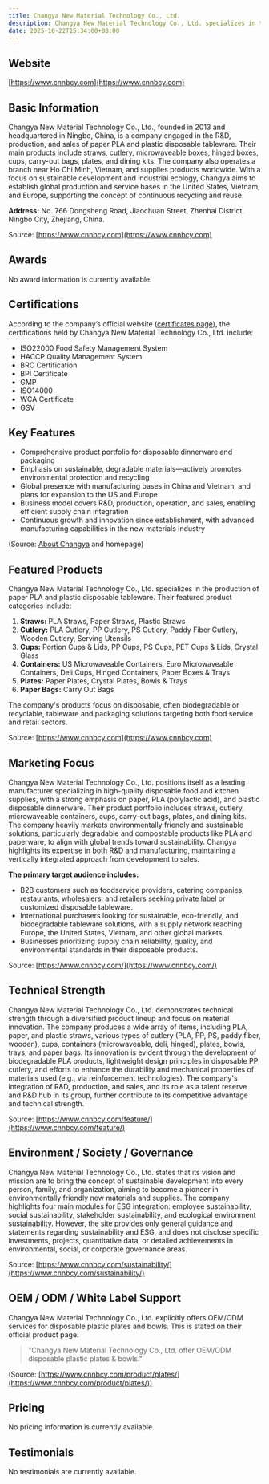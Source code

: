 ```yaml
---
title: Changya New Material Technology Co., Ltd.
description: Changya New Material Technology Co., Ltd. specializes in the research, development, production, and sales of PLA and plastic disposable dinnerware, offering a wide range of eco-friendly tableware products to the global market.
date: 2025-10-22T15:34:00+08:00
---
```


## Website

[https://www.cnnbcy.com](https://www.cnnbcy.com)

## Basic Information

Changya New Material Technology Co., Ltd., founded in 2013 and headquartered in Ningbo, China, is a company engaged in the R&D, production, and sales of paper PLA and plastic disposable tableware. Their main products include straws, cutlery, microwaveable boxes, hinged boxes, cups, carry-out bags, plates, and dining kits. The company also operates a branch near Ho Chi Minh, Vietnam, and supplies products worldwide. With a focus on sustainable development and industrial ecology, Changya aims to establish global production and service bases in the United States, Vietnam, and Europe, supporting the concept of continuous recycling and reuse.

**Address:** No. 766 Dongsheng Road, Jiaochuan Street, Zhenhai District, Ningbo City, Zhejiang, China.

Source: [https://www.cnnbcy.com](https://www.cnnbcy.com)

## Awards

No award information is currently available.

## Certifications

According to the company’s official website ([certificates page](https://www.cnnbcy.com/certificate/)), the certifications held by Changya New Material Technology Co., Ltd. include:

- ISO22000 Food Safety Management System
- HACCP Quality Management System
- BRC Certification
- BPI Certificate
- GMP
- ISO14000
- WCA Certificate
- GSV

## Key Features

- Comprehensive product portfolio for disposable dinnerware and packaging
- Emphasis on sustainable, degradable materials—actively promotes environmental protection and recycling
- Global presence with manufacturing bases in China and Vietnam, and plans for expansion to the US and Europe
- Business model covers R&D, production, operation, and sales, enabling efficient supply chain integration
- Continuous growth and innovation since establishment, with advanced manufacturing capabilities in the new materials industry

(Source: [About Changya](https://www.cnnbcy.com/about/) and homepage)

## Featured Products

Changya New Material Technology Co., Ltd. specializes in the production of paper PLA and plastic disposable tableware. Their featured product categories include:

1. **Straws:** PLA Straws, Paper Straws, Plastic Straws
2. **Cutlery:** PLA Cutlery, PP Cutlery, PS Cutlery, Paddy Fiber Cutlery, Wooden Cutlery, Serving Utensils
3. **Cups:** Portion Cups & Lids, PP Cups, PS Cups, PET Cups & Lids, Crystal Glass
4. **Containers:** US Microwaveable Containers, Euro Microwaveable Containers, Deli Cups, Hinged Containers, Paper Boxes & Trays
5. **Plates:** Paper Plates, Crystal Plates, Bowls & Trays
6. **Paper Bags:** Carry Out Bags

The company's products focus on disposable, often biodegradable or recyclable, tableware and packaging solutions targeting both food service and retail sectors.

Source: [https://www.cnnbcy.com](https://www.cnnbcy.com)

## Marketing Focus

Changya New Material Technology Co., Ltd. positions itself as a leading manufacturer specializing in high-quality disposable food and kitchen supplies, with a strong emphasis on paper, PLA (polylactic acid), and plastic disposable dinnerware. Their product portfolio includes straws, cutlery, microwaveable containers, cups, carry-out bags, plates, and dining kits. The company heavily markets environmentally friendly and sustainable solutions, particularly degradable and compostable products like PLA and paperware, to align with global trends toward sustainability. Changya highlights its expertise in both R&D and manufacturing, maintaining a vertically integrated approach from development to sales.

**The primary target audience includes:**
- B2B customers such as foodservice providers, catering companies, restaurants, wholesalers, and retailers seeking private label or customized disposable tableware.
- International purchasers looking for sustainable, eco-friendly, and biodegradable tableware solutions, with a supply network reaching Europe, the United States, Vietnam, and other global markets.
- Businesses prioritizing supply chain reliability, quality, and environmental standards in their disposable products.

Source: [https://www.cnnbcy.com/](https://www.cnnbcy.com/)

## Technical Strength

Changya New Material Technology Co., Ltd. demonstrates technical strength through a diversified product lineup and focus on material innovation. The company produces a wide array of items, including PLA, paper, and plastic straws, various types of cutlery (PLA, PP, PS, paddy fiber, wooden), cups, containers (microwaveable, deli, hinged), plates, bowls, trays, and paper bags. Its innovation is evident through the development of biodegradable PLA products, lightweight design principles in disposable PP cutlery, and efforts to enhance the durability and mechanical properties of materials used (e.g., via reinforcement technologies). The company's integration of R&D, production, and sales, and its role as a talent reserve and R&D hub in its group, further contribute to its competitive advantage and technical strength.

Source: [https://www.cnnbcy.com/feature/](https://www.cnnbcy.com/feature/)

## Environment / Society / Governance

Changya New Material Technology Co., Ltd. states that its vision and mission are to bring the concept of sustainable development into every person, family, and organization, aiming to become a pioneer in environmentally friendly new materials and supplies. The company highlights four main modules for ESG integration: employee sustainability, social sustainability, stakeholder sustainability, and ecological environment sustainability. However, the site provides only general guidance and statements regarding sustainability and ESG, and does not disclose specific investments, projects, quantitative data, or detailed achievements in environmental, social, or corporate governance areas.

Source: [https://www.cnnbcy.com/sustainability/](https://www.cnnbcy.com/sustainability/)

## OEM / ODM / White Label Support

Changya New Material Technology Co., Ltd. explicitly offers OEM/ODM services for disposable plastic plates and bowls. This is stated on their official product page:

> "Changya New Material Technology Co., Ltd. offer OEM/ODM disposable plastic plates & bowls."

(Source: [https://www.cnnbcy.com/product/plates/](https://www.cnnbcy.com/product/plates/))

## Pricing

No pricing information is currently available.

## Testimonials

No testimonials are currently available.